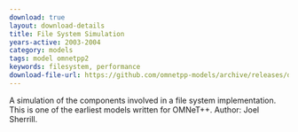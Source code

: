 ```yaml
---
download: true
layout: download-details
title: File System Simulation
years-active: 2003-2004
category: models
tags: model omnetpp2
keywords: filesystem, performance
download-file-url: https://github.com/omnetpp-models/archive/releases/download/archive/FSS-1.1-src.tgz
---
```


A simulation of the components involved in a file system implementation.
This is one of the earliest models written for OMNeT++.
Author: Joel Sherrill.
